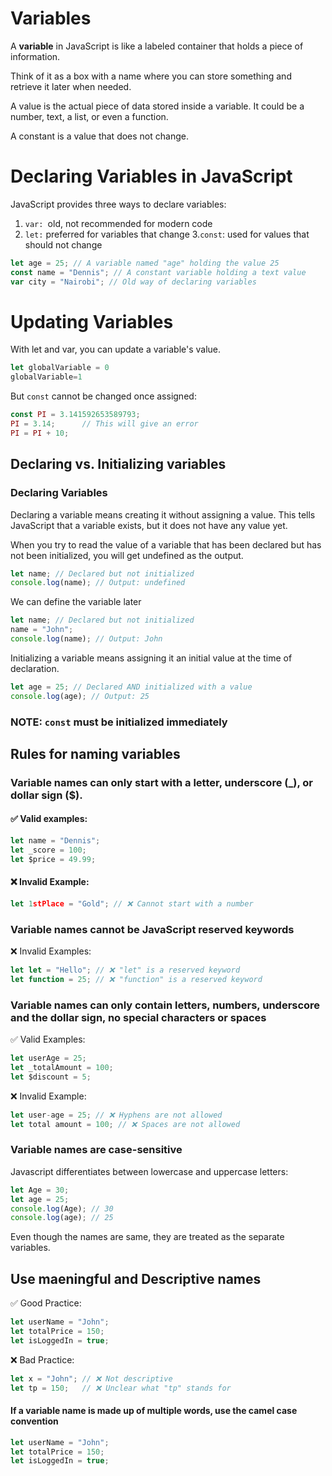# Variables

A **variable** in JavaScript is like a labeled container that holds a piece of information.

Think of it as a box with a name where you can store something and retrieve it later when needed.

A value is the actual piece of data stored inside a variable. It could be a number, text, a list, or even a function.

A constant is a value that does not change.

# Declaring Variables in JavaScript

JavaScript provides three ways to declare variables:



1. `var: `old, not recommended for modern code
2. `let:` preferred for variables that change 
3.`const`: used for values that should not change 

```js
let age = 25; // A variable named "age" holding the value 25
const name = "Dennis"; // A constant variable holding a text value
var city = "Nairobi"; // Old way of declaring variables
```

# Updating Variables


With let and var, you can update a variable's value.

```js
let globalVariable = 0
globalVariable=1

```
But `const` cannot be changed once assigned:

```js
const PI = 3.141592653589793;
PI = 3.14;      // This will give an error
PI = PI + 10;
```
## Declaring vs. Initializing variables

### Declaring Variables

Declaring a variable means creating it without assigning a value. This tells JavaScript that a variable exists, but it does not have any value yet.

When you try to read the value of a variable that has been declared but has not been initialized, you will get undefined as the output.

```js
let name; // Declared but not initialized
console.log(name); // Output: undefined
```
We can define the variable later

```js
let name; // Declared but not initialized
name = "John";
console.log(name); // Output: John

```

Initializing a variable means assigning it an initial value at the time of declaration.

```js
let age = 25; // Declared AND initialized with a value
console.log(age); // Output: 25
```
### NOTE: `const` must be initialized immediately


## Rules for naming variables﻿

### **Variable names can only start with a letter, underscore (_), or dollar sign ($).**

#### ✅ Valid examples:

```js
let name = "Dennis";
let _score = 100;
let $price = 49.99;
```
#### ❌ Invalid Example:

```js
let 1stPlace = "Gold"; // ❌ Cannot start with a number
```


### Variable names cannot be JavaScript reserved keywords
❌ Invalid Examples:

```js
let let = "Hello"; // ❌ "let" is a reserved keyword
let function = 25; // ❌ "function" is a reserved keyword
```

### Variable names can only contain letters, numbers, underscore and the dollar sign, no special characters or spaces

✅ Valid Examples:

```js
let userAge = 25;
let _totalAmount = 100;
let $discount = 5;
```

❌ Invalid Example:

```js
let user-age = 25; // ❌ Hyphens are not allowed
let total amount = 100; // ❌ Spaces are not allowed
```

### Variable names are case-sensitive﻿

Javascript differentiates between lowercase and uppercase letters:

```js
let Age = 30;
let age = 25;
console.log(Age); // 30
console.log(age); // 25
```
Even though the names are same, they are treated as the separate variables.
 ## Use maeningful and Descriptive names

 ✅ Good Practice:

 ```js
 let userName = "John";
let totalPrice = 150;
let isLoggedIn = true;

```
❌ Bad Practice:

```js 
let x = "John"; // ❌ Not descriptive
let tp = 150;   // ❌ Unclear what "tp" stands for

```

#### If a variable name is made up of multiple words, use the camel case convention

```js
let userName = "John";
let totalPrice = 150;
let isLoggedIn = true;

```






